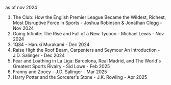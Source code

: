 as of nov 2024

1. The Club: How the English Premier League Became the Wildest, Richest, Most Disruptive Force in Sports - Joshua Robinson & Jonathan Clegg - Nov 2024
2. Going Infinite: The Rise and Fall of a New Tycoon - Michael Lewis - Nov 2024
3. 1Q84 - Haruki Murakami - Dec 2024
4. Raise High the Roof Beam, Carpenters and Seymour An Introduction - J.D. Salinger - Dec 2024
5. Fear and Loathing in La Liga: Barcelona, Real Madrid, and The World's Greatest Sports Rivalry - Sid Lowe - Feb 2025
6. Franny and Zooey - J.D. Salinger - Mar 2025
7. Harry Potter and the Sorcerer's Stone - J.K. Rowling - Apr 2025
